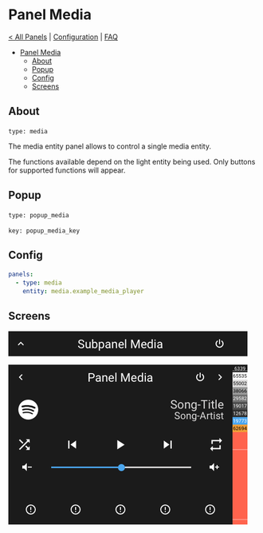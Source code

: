 # Panel Media

[< All Panels](README.md) | [Configuration](../Config.md) | [FAQ](../FAQ.md)

- [Panel Media](#panel-media)
  - [About](#about)
  - [Popup](#popup)
  - [Config](#config)
  - [Screens](#screens)

## About

`type: media`

The media entity panel allows to control a single media entity.

The functions available depend on the light entity being used. Only buttons for supported functions will appear.

## Popup

`type: popup_media`

`key: popup_media_key`

## Config

```yaml
panels:
  - type: media
    entity: media.example_media_player
```

## Screens

![Subpanel Media](../assets/subpanel_media.png)

![Panel Media](../assets/panel_media.png)
